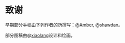 # 致谢

早期部分手稿由下列作者的所撰写：@[Amber](https://github.com/Amber1990Zhang), @[shawdan](https://github.com/oldLady344)。

部分图稿由@[xiaolang](https://github.com/yyh0808)设计和绘画。